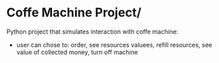 # Coffe Machine Project/

Python project that simulates interaction with coffe machine:
- user can chose to: order, see resources valuees, refill resources, see value of collected money, turn off machine
